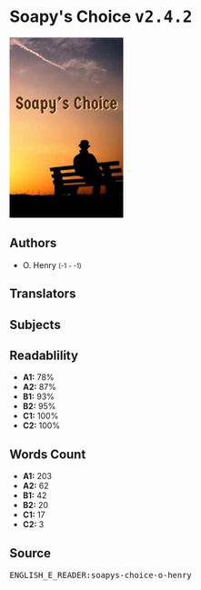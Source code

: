 # Soapy's Choice <kbd>v2.4.2</kbd>

![](./cover.medium.jpg "")

## Authors


 - O. Henry <small>(-1 - -1)</small>

## Translators



## Subjects



## Readablility


 - **A1:** 78%
 - **A2:** 87%
 - **B1:** 93%
 - **B2:** 95%
 - **C1:** 100%
 - **C2:** 100%

## Words Count


 - **A1:** 203
 - **A2:** 62
 - **B1:** 42
 - **B2:** 20
 - **C1:** 17
 - **C2:** 3

## Source


<kbd>ENGLISH_E_READER:soapys-choice-o-henry</kbd>
